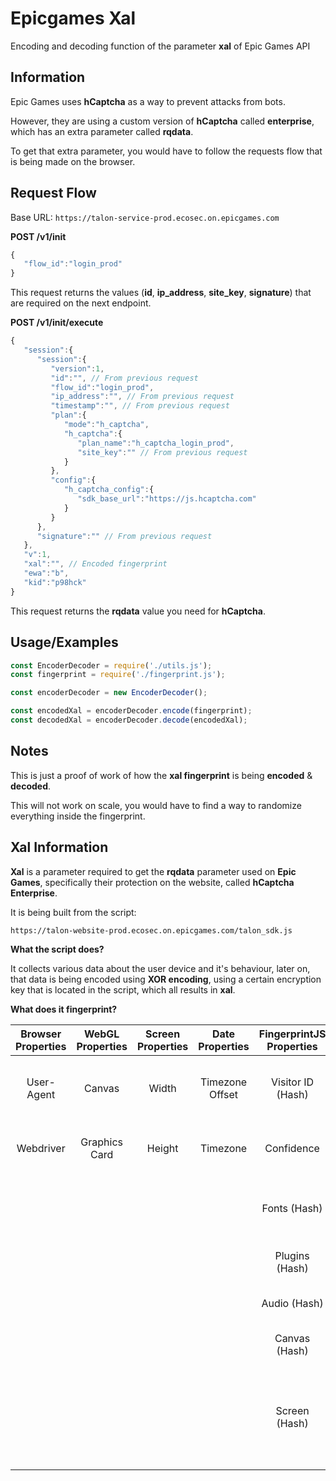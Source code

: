 
# Epicgames Xal

Encoding and decoding function of the parameter **xal** of Epic Games API




## Information

Epic Games uses **hCaptcha** as a way to prevent attacks from bots.

However, they are using a custom version of **hCaptcha** called **enterprise**, which has an extra parameter called **rqdata**.

To get that extra parameter, you would have to follow the requests flow that is being made on the browser.
## Request Flow

Base URL: `https://talon-service-prod.ecosec.on.epicgames.com`

**POST /v1/init**
```javascript
{
   "flow_id":"login_prod"
}
```

This request returns the values (**id**, **ip_address**, **site_key**, **signature**) that are required on the next endpoint.

**POST /v1/init/execute**
```javascript
{
   "session":{
      "session":{
         "version":1,
         "id":"", // From previous request
         "flow_id":"login_prod",
         "ip_address":"", // From previous request
         "timestamp":"", // From previous request
         "plan":{
            "mode":"h_captcha",
            "h_captcha":{
               "plan_name":"h_captcha_login_prod",
               "site_key":"" // From previous request
            }
         },
         "config":{
            "h_captcha_config":{
               "sdk_base_url":"https://js.hcaptcha.com"
            }
         }
      },
      "signature":"" // From previous request
   },
   "v":1,
   "xal":"", // Encoded fingerprint 
   "ewa":"b",
   "kid":"p98hck"
}
```

This request returns the **rqdata** value you need for **hCaptcha**.
## Usage/Examples

```javascript
const EncoderDecoder = require('./utils.js');
const fingerprint = require('./fingerprint.js');

const encoderDecoder = new EncoderDecoder();

const encodedXal = encoderDecoder.encode(fingerprint);
const decodedXal = encoderDecoder.decode(encodedXal);
```


## Notes

This is just a proof of work of how the **xal fingerprint** is being **encoded** & **decoded**.

This will not work on scale, you would have to find a way to randomize everything inside the fingerprint.
## Xal Information

**Xal** is a parameter required to get the **rqdata** parameter used on **Epic Games**, specifically their protection on the website, called **hCaptcha Enterprise**.

It is being built from the script:

`https://talon-website-prod.ecosec.on.epicgames.com/talon_sdk.js`

**What the script does?**

It collects various data about the user device and it's behaviour, later on, that data is being encoded using **XOR encoding**, using a certain encryption key that is located in the script, which all results in **xal**.


**What does it fingerprint?**

| Browser Properties | WebGL Properties    | Screen Properties    | Date Properties    | FingerprintJS Properties    | Motion Events   | 
| :---:   | :---: | :---: | :---: | :---: | :---: |
| User-Agent | Canvas   | Width   | Timezone Offset | Visitor ID (Hash) | Mouse Movements (Timestamp, X Position, Y Position)
| Webdriver | Graphics Card   | Height   | Timezone | Confidence | Mouse Up (Timestamp, X Position, Y Position)
| | | | | Fonts (Hash) | Mouse Down (Timestamp, X Position, Y Position) |
| | | | | Plugins (Hash) | Touch Events (for mobile) |
| | | | | Audio (Hash) | Keyboard Up (Timestamp)  |
| | | | | Canvas (Hash) | Keyboard Down (Timestamp) |
| | | | | Screen (Hash) | Resize Events - if you resized the browser window (Timestamp, Width, Height) |

